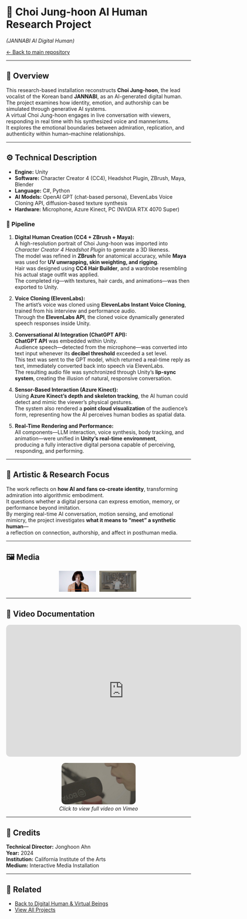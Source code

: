 # 🎤 Choi Jung-hoon AI Human Research Project  
*(JANNABI AI Digital Human)*  

[← Back to main repository](https://github.com/reusahn/Unity-Unreal-Interaction-Research/tree/main)

---

## 🧠 Overview  
This research-based installation reconstructs **Choi Jung-hoon**, the lead vocalist of the Korean band **JANNABI**, as an AI-generated digital human.  
The project examines how identity, emotion, and authorship can be simulated through generative AI systems.  
A virtual Choi Jung-hoon engages in live conversation with viewers, responding in real time with his synthesized voice and mannerisms.  
It explores the emotional boundaries between admiration, replication, and authenticity within human–machine relationships.

---

## ⚙️ Technical Description  
- **Engine:** Unity  
- **Software:** Character Creator 4 (CC4), Headshot Plugin, ZBrush, Maya, Blender  
- **Language:** C#, Python  
- **AI Models:** OpenAI GPT (chat-based persona), ElevenLabs Voice Cloning API, diffusion-based texture synthesis  
- **Hardware:** Microphone, Azure Kinect, PC (NVIDIA RTX 4070 Super)  

### 🧩 Pipeline  

1. **Digital Human Creation (CC4 + ZBrush + Maya):**  
   A high-resolution portrait of Choi Jung-hoon was imported into *Character Creator 4 Headshot Plugin* to generate a 3D likeness.  
   The model was refined in **ZBrush** for anatomical accuracy, while **Maya** was used for **UV unwrapping, skin weighting, and rigging**.  
   Hair was designed using **CC4 Hair Builder**, and a wardrobe resembling his actual stage outfit was applied.  
   The completed rig—with textures, hair cards, and animations—was then exported to Unity.

2. **Voice Cloning (ElevenLabs):**  
   The artist’s voice was cloned using **ElevenLabs Instant Voice Cloning**, trained from his interview and performance audio.  
   Through the **ElevenLabs API**, the cloned voice dynamically generated speech responses inside Unity.

3. **Conversational AI Integration (ChatGPT API):**  
   **ChatGPT API** was embedded within Unity.  
   Audience speech—detected from the microphone—was converted into text input whenever its **decibel threshold** exceeded a set level.  
   This text was sent to the GPT model, which returned a real-time reply as text, immediately converted back into speech via ElevenLabs.  
   The resulting audio file was synchronized through Unity’s **lip-sync system**, creating the illusion of natural, responsive conversation.

4. **Sensor-Based Interaction (Azure Kinect):**  
   Using **Azure Kinect’s depth and skeleton tracking**, the AI human could detect and mimic the viewer’s physical gestures.  
   The system also rendered a **point cloud visualization** of the audience’s form, representing how the AI perceives human bodies as spatial data.

5. **Real-Time Rendering and Performance:**  
   All components—LLM interaction, voice synthesis, body tracking, and animation—were unified in **Unity’s real-time environment**,  
   producing a fully interactive digital persona capable of perceiving, responding, and performing.

---

## 🧩 Artistic & Research Focus  
The work reflects on **how AI and fans co-create identity**, transforming admiration into algorithmic embodiment.  
It questions whether a digital persona can express emotion, memory, or performance beyond imitation.  
By merging real-time AI conversation, motion sensing, and emotional mimicry, the project investigates **what it means to “meet” a synthetic human**—  
a reflection on connection, authorship, and affect in posthuman media.

---

## 🖼️ Media
<p align="center">
  <img src="./media/ChoiJungHoon_AI_01.jpg" width="20%" style="margin-right:5px;"/>
  <img src="./media/ChoiJungHoon_AI_02.jpg" width="20%" style="margin-right:5px;"/>
<!--  <img src="./media/ChoiJungHoon_AI_03.jpg" width="20%" style="margin-right:5px;"/>
  <img src="./media/ChoiJungHoon_AI_04.jpg" width="20%"/>-->
</p>

---

## 🎥 Video Documentation  

<!-- ✅ Vimeo Embed (for GitHub Pages or local preview) -->
<p align="center">
  <iframe src="https://player.vimeo.com/video/933305770?h=b3cef8f513" 
          width="640" height="360" frameborder="0" 
          allow="autoplay; fullscreen; picture-in-picture" 
          allowfullscreen 
          style="border-radius:10px;">
  </iframe>
</p>

<!-- ✅ Fallback Thumbnail (for GitHub site view) -->
<p align="center">
  <a href="https://vimeo.com/933305770/b3cef8f513" target="_blank">
    <img src="./media/ChoiJungHoon_Thumb.jpg" width="40%" style="border-radius:10px;"/>
  </a>
  <br>
  <em>Click to view full video on Vimeo</em>
</p>

---

## 👤 Credits  
**Technical Director:** Jonghoon Ahn  
**Year:** 2024  
**Institution:** California Institute of the Arts  
**Medium:** Interactive Media Installation  

---

## 🔗 Related  
- [Back to Digital Human & Virtual Beings](../README.md)  
- [View All Projects](https://github.com/reusahn/Unity-Unreal-Interaction-Research/tree/main)
